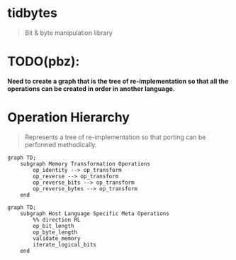 # tidbytes

> Bit & byte manipulation library

# TODO(pbz):

**Need to create a graph that is the tree of re-implementation so that all the
operations can be created in order in another language.**

# Operation Hierarchy

> Represents a tree of re-implementation so that porting can be performed
    methodically.

```mermaid
graph TD;
    subgraph Memory Transformation Operations
        op_identity --> op_transform
        op_reverse --> op_transform
        op_reverse_bits --> op_transform
        op_reverse_bytes --> op_transform
    end
```

```mermaid
graph TD;
    subgraph Host Language Specific Meta Operations
        %% direction RL
        op_bit_length
        op_byte_length
        validate_memory
        iterate_logical_bits
    end
```
